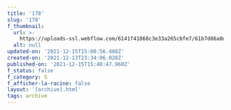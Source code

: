 ```yaml
---
title: '178'
slug: '178'
f_thumbnail:
  url: >-
    https://uploads-ssl.webflow.com/6141f41868c3e33a265cbfe7/61b7d86a0d060ba7c1fc75cb_178.jpg
  alt: null
updated-on: '2021-12-15T15:00:56.488Z'
created-on: '2021-12-13T23:34:06.028Z'
published-on: '2021-12-15T15:48:47.960Z'
f_status: false
f_category: S
f_afficher-la-racine: false
layout: '[archive].html'
tags: archive
---
```



